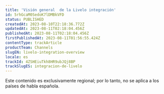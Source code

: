 ```yaml
---
title: 'Visión general  de la Livelo integración'
id: 5rhGcaM0SedoK7lDMBkVFD
status: PUBLISHED
createdAt: 2023-08-10T22:18:36.772Z
updatedAt: 2023-08-11T02:18:04.456Z
publishedAt: 2023-08-11T02:18:04.456Z
firstPublishedAt: 2023-08-11T01:56:55.424Z
contentType: trackArticle
productTeam: Channels
slugEN: livelo-integration-overview
locale: es
trackId: 4ZSHEiuTkh8HR9ubJQj8BP
trackSlugES: integracion-de-livelo
---
```


<div class="alert alert-warning" role="alert">Este contenido es exclusivamente regional; 
por lo tanto, no se aplica a los países de habla española.</div>
